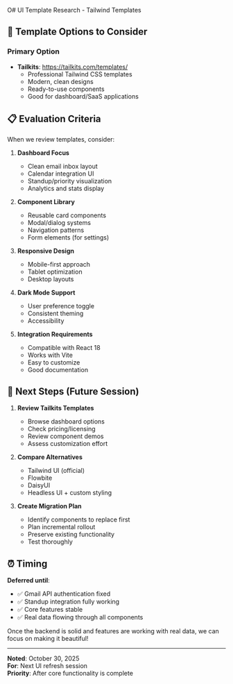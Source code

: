 O# UI Template Research - Tailwind Templates

## 🎨 Template Options to Consider

### Primary Option
- **Tailkits**: https://tailkits.com/templates/
  - Professional Tailwind CSS templates
  - Modern, clean designs
  - Ready-to-use components
  - Good for dashboard/SaaS applications

## 📋 Evaluation Criteria

When we review templates, consider:

1. **Dashboard Focus**
   - Clean email inbox layout
   - Calendar integration UI
   - Standup/priority visualization
   - Analytics and stats display

2. **Component Library**
   - Reusable card components
   - Modal/dialog systems
   - Navigation patterns
   - Form elements (for settings)

3. **Responsive Design**
   - Mobile-first approach
   - Tablet optimization
   - Desktop layouts

4. **Dark Mode Support**
   - User preference toggle
   - Consistent theming
   - Accessibility

5. **Integration Requirements**
   - Compatible with React 18
   - Works with Vite
   - Easy to customize
   - Good documentation

## 🎯 Next Steps (Future Session)

1. **Review Tailkits Templates**
   - Browse dashboard options
   - Check pricing/licensing
   - Review component demos
   - Assess customization effort

2. **Compare Alternatives**
   - Tailwind UI (official)
   - Flowbite
   - DaisyUI
   - Headless UI + custom styling

3. **Create Migration Plan**
   - Identify components to replace first
   - Plan incremental rollout
   - Preserve existing functionality
   - Test thoroughly

## ⏰ Timing

**Deferred until**:
- ✅ Gmail API authentication fixed
- ✅ Standup integration fully working
- ✅ Core features stable
- ✅ Real data flowing through all components

Once the backend is solid and features are working with real data, we can focus on making it beautiful!

---

**Noted**: October 30, 2025  
**For**: Next UI refresh session  
**Priority**: After core functionality is complete
